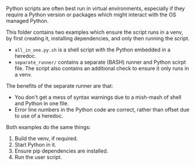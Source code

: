 Python scripts are often best run in virtual environments, especially if they require a Python version or packages which might interact with the OS managed Python.

This folder contains two examples which ensure the script runs in a venv, by first creating it, installing dependencies, and only then running the script.

- `all_in_one.py.sh` is a shell script with the Python embedded in a heredoc.
- `separate_runner/` contains a separate (BASH) runner and Python scirpt file.  The script also contains an additional check to ensure it only runs in a venv. 

The benefits of the separate runner are that:
- You don't get a mess of syntax warnings due to a mish-mash of shell and Python in one file.
- Error line numbers in the Python code are correct, rather than offset due to use of a heredoc.

Both examples do the same things:
1. Build the venv, if required. 
1. Start Python in it.
1. Ensure pip dependencies are installed.
1. Run the user script.

